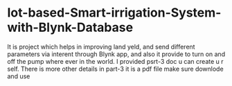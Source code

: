 # Iot-based-Smart-irrigation-System-with-Blynk-Database
It is project which helps in improving land yeld, and send different parameters via interent through Blynk app, 
and also it provide to turn on and off the pump where ever in the world.
I provided psrt-3 doc u can create u r self.  There is more other details in part-3 it is a pdf file make sure downlode and use

